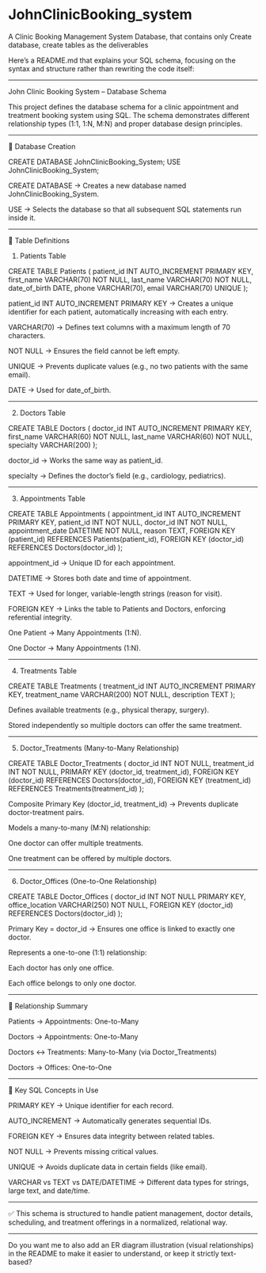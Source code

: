 # JohnClinicBooking_system
A Clinic Booking Management System Database, that contains only Create database, create tables as the deliverables 



Here’s a README.md that explains your SQL schema, focusing on the syntax and structure rather than rewriting the code itself:


---

John Clinic Booking System – Database Schema

This project defines the database schema for a clinic appointment and treatment booking system using SQL. The schema demonstrates different relationship types (1:1, 1:N, M:N) and proper database design principles.


---

📌 Database Creation

CREATE DATABASE JohnClinicBooking_System;
USE JohnClinicBooking_System;

CREATE DATABASE → Creates a new database named JohnClinicBooking_System.

USE → Selects the database so that all subsequent SQL statements run inside it.



---

📌 Table Definitions

1. Patients Table

CREATE TABLE Patients (
    patient_id INT AUTO_INCREMENT PRIMARY KEY,
    first_name VARCHAR(70) NOT NULL,
    last_name VARCHAR(70) NOT NULL,
    date_of_birth DATE,
    phone VARCHAR(70),
    email VARCHAR(70) UNIQUE
);

patient_id INT AUTO_INCREMENT PRIMARY KEY → Creates a unique identifier for each patient, automatically increasing with each entry.

VARCHAR(70) → Defines text columns with a maximum length of 70 characters.

NOT NULL → Ensures the field cannot be left empty.

UNIQUE → Prevents duplicate values (e.g., no two patients with the same email).

DATE → Used for date_of_birth.



---

2. Doctors Table

CREATE TABLE Doctors (
    doctor_id INT AUTO_INCREMENT PRIMARY KEY,
    first_name VARCHAR(60) NOT NULL,
    last_name VARCHAR(60) NOT NULL,
    specialty VARCHAR(200)
);

doctor_id → Works the same way as patient_id.

specialty → Defines the doctor’s field (e.g., cardiology, pediatrics).



---

3. Appointments Table

CREATE TABLE Appointments (
    appointment_id INT AUTO_INCREMENT PRIMARY KEY,
    patient_id INT NOT NULL,
    doctor_id INT NOT NULL,
    appointment_date DATETIME NOT NULL,
    reason TEXT,
    FOREIGN KEY (patient_id) REFERENCES Patients(patient_id),
    FOREIGN KEY (doctor_id) REFERENCES Doctors(doctor_id)
);

appointment_id → Unique ID for each appointment.

DATETIME → Stores both date and time of appointment.

TEXT → Used for longer, variable-length strings (reason for visit).

FOREIGN KEY → Links the table to Patients and Doctors, enforcing referential integrity.

One Patient → Many Appointments (1:N).

One Doctor → Many Appointments (1:N).




---

4. Treatments Table

CREATE TABLE Treatments (
    treatment_id INT AUTO_INCREMENT PRIMARY KEY,
    treatment_name VARCHAR(200) NOT NULL,
    description TEXT
);

Defines available treatments (e.g., physical therapy, surgery).

Stored independently so multiple doctors can offer the same treatment.



---

5. Doctor_Treatments (Many-to-Many Relationship)

CREATE TABLE Doctor_Treatments (
    doctor_id INT NOT NULL,
    treatment_id INT NOT NULL,
    PRIMARY KEY (doctor_id, treatment_id),
    FOREIGN KEY (doctor_id) REFERENCES Doctors(doctor_id),
    FOREIGN KEY (treatment_id) REFERENCES Treatments(treatment_id)
);

Composite Primary Key (doctor_id, treatment_id) → Prevents duplicate doctor-treatment pairs.

Models a many-to-many (M:N) relationship:

One doctor can offer multiple treatments.

One treatment can be offered by multiple doctors.




---

6. Doctor_Offices (One-to-One Relationship)

CREATE TABLE Doctor_Offices (
    doctor_id INT NOT NULL PRIMARY KEY,
    office_location VARCHAR(250) NOT NULL,
    FOREIGN KEY (doctor_id) REFERENCES Doctors(doctor_id)
);

Primary Key = doctor_id → Ensures one office is linked to exactly one doctor.

Represents a one-to-one (1:1) relationship:

Each doctor has only one office.

Each office belongs to only one doctor.




---

📌 Relationship Summary

Patients → Appointments: One-to-Many

Doctors → Appointments: One-to-Many

Doctors ↔ Treatments: Many-to-Many (via Doctor_Treatments)

Doctors → Offices: One-to-One



---

📌 Key SQL Concepts in Use

PRIMARY KEY → Unique identifier for each record.

AUTO_INCREMENT → Automatically generates sequential IDs.

FOREIGN KEY → Ensures data integrity between related tables.

NOT NULL → Prevents missing critical values.

UNIQUE → Avoids duplicate data in certain fields (like email).

VARCHAR vs TEXT vs DATE/DATETIME → Different data types for strings, large text, and date/time.



---

✅ This schema is structured to handle patient management, doctor details, scheduling, and treatment offerings in a normalized, relational way.


---

Do you want me to also add an ER diagram illustration (visual relationships) in the README to make it easier to understand, or keep it strictly text-based?

